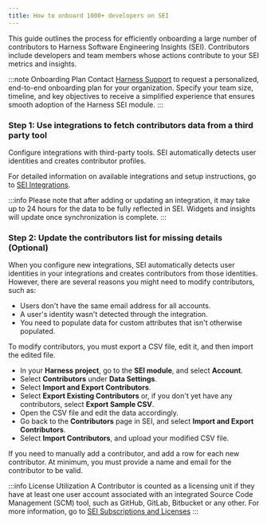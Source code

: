 ```yaml
---
title: How to onboard 1000+ developers on SEI
---
```

This guide outlines the process for efficiently onboarding a large number of contributors to Harness Software Engineering Insights (SEI). Contributors include developers and team members whose actions contribute to your SEI metrics and insights.

:::note Onboarding Plan
Contact [Harness Support](mailto:support@harness.io) to request a personalized, end-to-end onboarding plan for your organization. Specify your team size, timeline, and key objectives to receive a simplified experience that ensures smooth adoption of the Harness SEI module.
:::

### Step 1: Use integrations to fetch contributors data from a third party tool

Configure integrations with third-party tools. SEI automatically detects user identities and creates contributor profiles.

For detailed information on available integrations and setup instructions, go to [SEI Integrations](/docs/software-engineering-insights/sei-integrations/sei-integrations-overview). 

:::info
Please note that after adding or updating an integration, it may take up to 24 hours for the data to be fully reflected in SEI. Widgets and insights will update once synchronization is complete.
:::

### Step 2: Update the contributors list for missing details (Optional)

When you configure new integrations, SEI automatically detects user identities in your integrations and creates contributors from those identities. However, there are several reasons you might need to modify contributors, such as:

* Users don't have the same email address for all accounts.
* A user's identity wasn't detected through the integration.
* You need to populate data for custom attributes that isn't otherwise populated.

To modify contributors, you must export a CSV file, edit it, and then import the edited file.

* In your **Harness project**, go to the **SEI module**, and select **Account**.
* Select **Contributors** under **Data Settings**.
* Select **Import and Export Contributors**.
* Select **Export Existing Contributors** or, if you don't yet have any contributors, select **Export Sample CSV**.
* Open the CSV file and edit the data accordingly.
* Go back to the **Contributors** page in SEI, and select **Import and Export Contributors**.
* Select **Import Contributors**, and upload your modified CSV file.

If you need to manually add a contributor, and add a row for each new contributor. At minimum, you must provide a name and email for the contributor to be valid.

:::info License Utilization
A Contributor is counted as a licensing unit if they have at least one user account associated with an integrated Source Code Management (SCM) tool, such as GitHub, GitLab, Bitbucket or any other. For more information, go to [SEI Subscriptions and Licenses](/docs/software-engineering-insights/get-started/sei-subscription-and-licensing)
:::